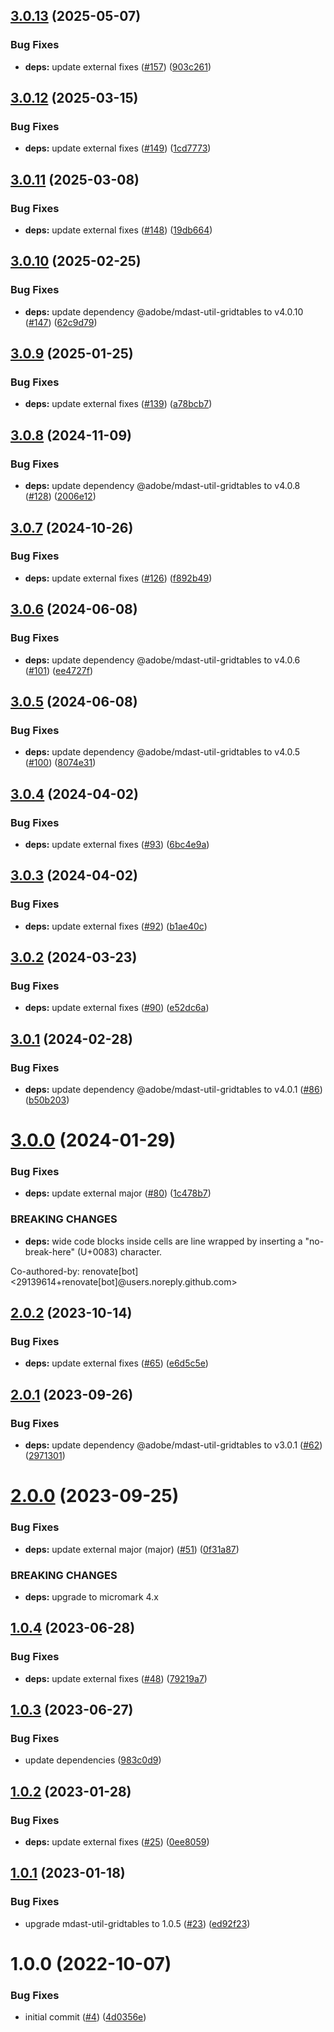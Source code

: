 ## [3.0.13](https://github.com/adobe/remark-gridtables/compare/v3.0.12...v3.0.13) (2025-05-07)


### Bug Fixes

* **deps:** update external fixes ([#157](https://github.com/adobe/remark-gridtables/issues/157)) ([903c261](https://github.com/adobe/remark-gridtables/commit/903c261df876095ea9fe2394b219c096758444cf))

## [3.0.12](https://github.com/adobe/remark-gridtables/compare/v3.0.11...v3.0.12) (2025-03-15)


### Bug Fixes

* **deps:** update external fixes ([#149](https://github.com/adobe/remark-gridtables/issues/149)) ([1cd7773](https://github.com/adobe/remark-gridtables/commit/1cd77732148fc9640923017d3c276b6fb2f12790))

## [3.0.11](https://github.com/adobe/remark-gridtables/compare/v3.0.10...v3.0.11) (2025-03-08)


### Bug Fixes

* **deps:** update external fixes ([#148](https://github.com/adobe/remark-gridtables/issues/148)) ([19db664](https://github.com/adobe/remark-gridtables/commit/19db6644edee6d62832eae2e94cd8f8791197111))

## [3.0.10](https://github.com/adobe/remark-gridtables/compare/v3.0.9...v3.0.10) (2025-02-25)


### Bug Fixes

* **deps:** update dependency @adobe/mdast-util-gridtables to v4.0.10 ([#147](https://github.com/adobe/remark-gridtables/issues/147)) ([62c9d79](https://github.com/adobe/remark-gridtables/commit/62c9d79f3bd7738c3492f50c50e91f0d5ba9d224))

## [3.0.9](https://github.com/adobe/remark-gridtables/compare/v3.0.8...v3.0.9) (2025-01-25)


### Bug Fixes

* **deps:** update external fixes ([#139](https://github.com/adobe/remark-gridtables/issues/139)) ([a78bcb7](https://github.com/adobe/remark-gridtables/commit/a78bcb77ff6cce24dbf0090849b0b3ded25a9286))

## [3.0.8](https://github.com/adobe/remark-gridtables/compare/v3.0.7...v3.0.8) (2024-11-09)


### Bug Fixes

* **deps:** update dependency @adobe/mdast-util-gridtables to v4.0.8 ([#128](https://github.com/adobe/remark-gridtables/issues/128)) ([2006e12](https://github.com/adobe/remark-gridtables/commit/2006e12e7fac0b2261289628a04d25d5472311d9))

## [3.0.7](https://github.com/adobe/remark-gridtables/compare/v3.0.6...v3.0.7) (2024-10-26)


### Bug Fixes

* **deps:** update external fixes ([#126](https://github.com/adobe/remark-gridtables/issues/126)) ([f892b49](https://github.com/adobe/remark-gridtables/commit/f892b495e288dc4ecccca382c45e616766446d0b))

## [3.0.6](https://github.com/adobe/remark-gridtables/compare/v3.0.5...v3.0.6) (2024-06-08)


### Bug Fixes

* **deps:** update dependency @adobe/mdast-util-gridtables to v4.0.6 ([#101](https://github.com/adobe/remark-gridtables/issues/101)) ([ee4727f](https://github.com/adobe/remark-gridtables/commit/ee4727fc26870e5a85136106404f9eeb5db0205e))

## [3.0.5](https://github.com/adobe/remark-gridtables/compare/v3.0.4...v3.0.5) (2024-06-08)


### Bug Fixes

* **deps:** update dependency @adobe/mdast-util-gridtables to v4.0.5 ([#100](https://github.com/adobe/remark-gridtables/issues/100)) ([8074e31](https://github.com/adobe/remark-gridtables/commit/8074e31c1b60cc48b58018ac332f9aca08f234af))

## [3.0.4](https://github.com/adobe/remark-gridtables/compare/v3.0.3...v3.0.4) (2024-04-02)


### Bug Fixes

* **deps:** update external fixes ([#93](https://github.com/adobe/remark-gridtables/issues/93)) ([6bc4e9a](https://github.com/adobe/remark-gridtables/commit/6bc4e9ae36506682ca4997e9f15b4eefa13b13e9))

## [3.0.3](https://github.com/adobe/remark-gridtables/compare/v3.0.2...v3.0.3) (2024-04-02)


### Bug Fixes

* **deps:** update external fixes ([#92](https://github.com/adobe/remark-gridtables/issues/92)) ([b1ae40c](https://github.com/adobe/remark-gridtables/commit/b1ae40ce5d8c0b4dedb2d11689179cbcd6a39c1e))

## [3.0.2](https://github.com/adobe/remark-gridtables/compare/v3.0.1...v3.0.2) (2024-03-23)


### Bug Fixes

* **deps:** update external fixes ([#90](https://github.com/adobe/remark-gridtables/issues/90)) ([e52dc6a](https://github.com/adobe/remark-gridtables/commit/e52dc6aa42f7ccf917493b66ca9fd676c75e22d5))

## [3.0.1](https://github.com/adobe/remark-gridtables/compare/v3.0.0...v3.0.1) (2024-02-28)


### Bug Fixes

* **deps:** update dependency @adobe/mdast-util-gridtables to v4.0.1 ([#86](https://github.com/adobe/remark-gridtables/issues/86)) ([b50b203](https://github.com/adobe/remark-gridtables/commit/b50b203c2ca79b0f6404b5705646b7ea81668837))

# [3.0.0](https://github.com/adobe/remark-gridtables/compare/v2.0.2...v3.0.0) (2024-01-29)


### Bug Fixes

* **deps:** update external major ([#80](https://github.com/adobe/remark-gridtables/issues/80)) ([1c478b7](https://github.com/adobe/remark-gridtables/commit/1c478b7353731068ec2c4c4a5658c9ce7b0ce9eb))


### BREAKING CHANGES

* **deps:** wide code blocks inside cells are line wrapped by inserting a "no-break-here" (U+0083) character.

Co-authored-by: renovate[bot] <29139614+renovate[bot]@users.noreply.github.com>

## [2.0.2](https://github.com/adobe/remark-gridtables/compare/v2.0.1...v2.0.2) (2023-10-14)


### Bug Fixes

* **deps:** update external fixes ([#65](https://github.com/adobe/remark-gridtables/issues/65)) ([e6d5c5e](https://github.com/adobe/remark-gridtables/commit/e6d5c5e4050a4efbe44485ca136aa9b6dda4b995))

## [2.0.1](https://github.com/adobe/remark-gridtables/compare/v2.0.0...v2.0.1) (2023-09-26)


### Bug Fixes

* **deps:** update dependency @adobe/mdast-util-gridtables to v3.0.1 ([#62](https://github.com/adobe/remark-gridtables/issues/62)) ([2971301](https://github.com/adobe/remark-gridtables/commit/29713012ebec9103f01821dafe470cdd23b6eae7))

# [2.0.0](https://github.com/adobe/remark-gridtables/compare/v1.0.4...v2.0.0) (2023-09-25)


### Bug Fixes

* **deps:** update external major (major) ([#51](https://github.com/adobe/remark-gridtables/issues/51)) ([0f31a87](https://github.com/adobe/remark-gridtables/commit/0f31a870d99c6474a28e301f3fa438e1f3b1baea))


### BREAKING CHANGES

* **deps:** upgrade to micromark 4.x

## [1.0.4](https://github.com/adobe/remark-gridtables/compare/v1.0.3...v1.0.4) (2023-06-28)


### Bug Fixes

* **deps:** update external fixes ([#48](https://github.com/adobe/remark-gridtables/issues/48)) ([79219a7](https://github.com/adobe/remark-gridtables/commit/79219a70b87bad271abcbf758d779d4c8954c52b))

## [1.0.3](https://github.com/adobe/remark-gridtables/compare/v1.0.2...v1.0.3) (2023-06-27)


### Bug Fixes

* update dependencies ([983c0d9](https://github.com/adobe/remark-gridtables/commit/983c0d90617a477abefacdb90299448198aa6400))

## [1.0.2](https://github.com/adobe/remark-gridtables/compare/v1.0.1...v1.0.2) (2023-01-28)


### Bug Fixes

* **deps:** update external fixes ([#25](https://github.com/adobe/remark-gridtables/issues/25)) ([0ee8059](https://github.com/adobe/remark-gridtables/commit/0ee8059abe9a766a929a42583b3da7aeb1e6fcfa))

## [1.0.1](https://github.com/adobe/remark-gridtables/compare/v1.0.0...v1.0.1) (2023-01-18)


### Bug Fixes

* upgrade mdast-util-gridtables to 1.0.5 ([#23](https://github.com/adobe/remark-gridtables/issues/23)) ([ed92f23](https://github.com/adobe/remark-gridtables/commit/ed92f2327a6e9356d4fd450d0a4e02f5ec07e32c))

# 1.0.0 (2022-10-07)


### Bug Fixes

* initial commit ([#4](https://github.com/adobe/remark-gridtables/issues/4)) ([4d0356e](https://github.com/adobe/remark-gridtables/commit/4d0356ee576e419b6706274f975eba96ade9d99c))
